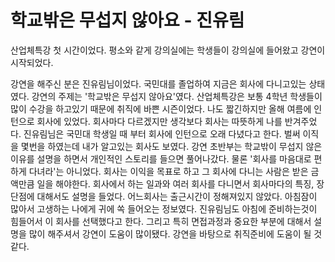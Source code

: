 # 학교밖은 무섭지 않아요 - 진유림

산업체특강 첫 시간이었다. 평소와 같게 강의실에는 학생들이 강의실에 들어왔고 강연이 시작되었다.

강연을 해주신 분은 진유림님이었다. 국민대를 졸업하여 지금은 회사에 다니고있는 상태였다. 강연의 주제는 '학교밖은 무섭지 않아요'였다. 산업체특강은 보통 4학년 학생들이 많이 수강을 하고있기 때문에 취직에 바쁜 시즌이었다. 나도 짧긴하지만 올해 여름에 인턴으로 회사에 있었다. 회사마다 다르겠지만 생각보다 회사는 따뜻하게 나를 반겨주었다. 진유림님은 국민대 학생일 때 부터 회사에 인턴으로 오래 다녔다고 한다. 벌써 이직을 몇번을 하였는데 내가 알고있는 회사도 보였다. 강연 초반부는 학교밖이 무섭지 않은 이유를 설명을 하면서 개인적인 스토리를 들으면 풀어나갔다. 물론 '회사를 마음대로 편하게 다녀라'는 아니었다. 회사는 이익을 목표로 하고 그 회사에 다니는 사람은 받은 금액만큼 일을 해야한다. 회사에서 하는 일과와 여러 회사를 다니면서 회사마다의 특징, 장단점에 대해서도 설명을 들었다. 어느회사는 출근시간이 정해져있지 않았다. 아침잠이 많아서 고생하는 나에게 귀에 쏙 들어오는 정보였다. 진유림님도 아침에 준비하는것이 힘들어서 이 회사를 선택했다고 한다. 그리고 특히 면접과정과 중요한 부분에 대해서 설명을 많이 해주셔서 강연이 도움이 많이됐다. 강연을 바탕으로 취직준비에 도움이 될 것 같다.
